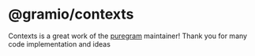 # @gramio/contexts

Contexts is a great work of the [puregram](https://github.com/nitreojs/puregram) maintainer! Thank you for many code implementation and ideas
